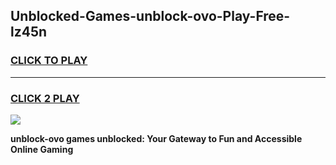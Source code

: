 
## Unblocked-Games-unblock-ovo-Play-Free-lz45n
<h3>
<a href="https://premium76.site?title=unblock-ovo&ref=10A">CLICK TO PLAY</a></h3>
<hr>

<h3>
<a href="https://premium76.site?title=unblock-ovo&ref=10A">CLICK 2 PLAY</a>
  
</h3>

<a href="https://premium76.site?title=unblock-ovo&ref=10A"><img src="https://clearcache.store/games.png"></a>


**unblock-ovo games unblocked: Your Gateway to Fun and Accessible Online Gaming**
